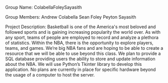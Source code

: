 Group Name: ColabellaFoleySayasith

Group Members:
Andrew Colabella
Sean Foley
Peyton Sayasith

Project Description:
Basketball is one of the America's most beloved and followed sports and is gaining increasing popularity the world over. As with any sport, teams of people are employed to record and analyze a plethora of statistics. Within the NBA, there is the opportunity to explore players, teams, and games.  We’re big NBA fans and are hoping to be able to create a resource that we will be able to use beyond this class.
We plan to provide a SQL database providing users the ability to store and update information about the NBA.  We will use Python’s Tkinter library to develop this application.  No plans are currently in place for specific hardware beyond the usage of a computer to host the server.  